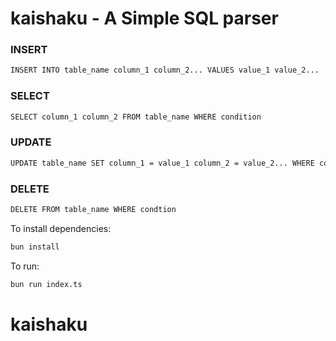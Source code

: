# kaishaku - A Simple SQL parser

### INSERT
```bash
INSERT INTO table_name column_1 column_2... VALUES value_1 value_2...
```
### SELECT
```bash
SELECT column_1 column_2 FROM table_name WHERE condition
```
### UPDATE
```bash
UPDATE table_name SET column_1 = value_1 column_2 = value_2... WHERE condition
```
### DELETE
```bash
DELETE FROM table_name WHERE condtion
```


To install dependencies:

```bash
bun install
```

To run:

```bash
bun run index.ts
```


# kaishaku
